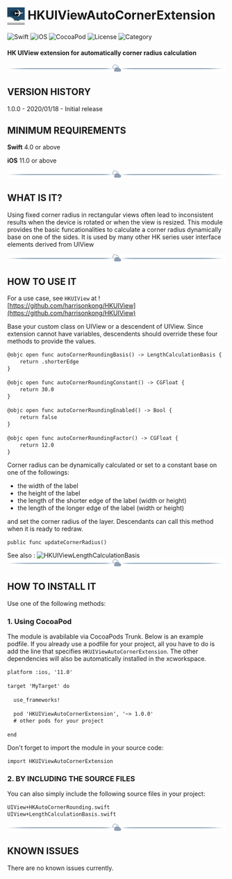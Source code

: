 # <img src="./docs/logo256.jpg" width="40" height="40" alt="skyRoute66 logo" style="vertical-align:middle"> HKUIViewAutoCornerExtension #
![Swift](https://img.shields.io/static/v1?label=Swift&message=4.0%20or%20above&color=%23FF4400&style=plastic) ![iOS](https://img.shields.io/static/v1?label=iOS&&message=11.0%20or%20above&color=yellow&style=plastic) ![CocoaPod](https://img.shields.io/static/v1?label=pod&message=1.0.0%20or%20above&color=brightgreen&style=plastic) ![License](https://img.shields.io/static/v1?label=license&message=MIT&color=blue&style=plastic) ![Category](https://img.shields.io/static/v1?label=category&message=User%20Interface&color=blueviolet&style=plastic) 
#### HK UIView extension for automatically corner radius calculation ####

<img src="./docs/cloudline.png" alt="---line---">

## VERSION HISTORY ##

1.0.0 - 2020/01/18 - Initial release

## MINIMUM REQUIREMENTS ##

**Swift** 4.0 or above

**iOS** 11.0 or above

<img src="./docs/cloudline.png" alt="---line---">

## WHAT IS IT? ##

Using fixed corner radius in rectangular views often lead to inconsistent results when the device is rotated or when the view is resized. This module provides the basic funcationalities to calculate a corner radius dynamically base on one of the sides. It is used by many other HK series user interface elements derived from UIView

<img src="./docs/cloudline.png" alt="---line---">

## HOW TO USE IT ##

For a use case, see `HKUIView` at ![https://github.com/harrisonkong/HKUIView](https://github.com/harrisonkong/HKUIView)

Base your custom class on UIView or a descendent of UIView. Since extension cannot have variables, descendents should override these four methods to provide the values.

```
@objc open func autoCornerRoundingBasis() -> LengthCalculationBasis {
    return .shorterEdge
}

@objc open func autoCornerRoundingConstant() -> CGFloat {
    return 30.0
}

@objc open func autoCornerRoundingEnabled() -> Bool {
    return false
}

@objc open func autoCornerRoundingFactor() -> CGFloat {
    return 12.0
}
```

Corner radius can be dynamically calculated or set to a constant base on one of the followings:

- the width of the label
- the height of the label
- the length of the shorter edge of the label (width or height)
- the length of the longer edge of the label (width or height)
  
and set the corner radius of the layer. Descendants can call this method when it is ready to redraw.

```
public func updateCornerRadius()
```

See also : ![HKUIViewLengthCalculationBasis](https://github.com/harrisonkong/HKUIViewLengthCalculationBasis)
<img src="./docs/cloudline.png" alt="---line---">

## HOW TO INSTALL IT ##

Use one of the following methods:

### 1. Using CocoaPod ###

The module is avabilable via CocoaPods Trunk. Below is an example podfile. If you already use a podfile for your project, all you have to do is add the line that specifies `HKUIViewAutoCornerExtension`. The other dependencies will also be automatically installed in the xcworkspace.

```
platform :ios, '11.0'

target 'MyTarget' do

  use_frameworks!

  pod 'HKUIViewAutoCornerExtension', '~> 1.0.0'
  # other pods for your project

end
```

Don't forget to import the module in your source code:

```
import HKUIViewAutoCornerExtension
```

### 2. BY INCLUDING THE SOURCE FILES ###

You can also simply include the following source files in your project:

```
UIView+HKAutoCornerRounding.swift
UIView+LengthCalculationBasis.swift
```

<img src="./docs/cloudline.png" alt="---line---">


## KNOWN ISSUES ##

There are no known issues currently.
